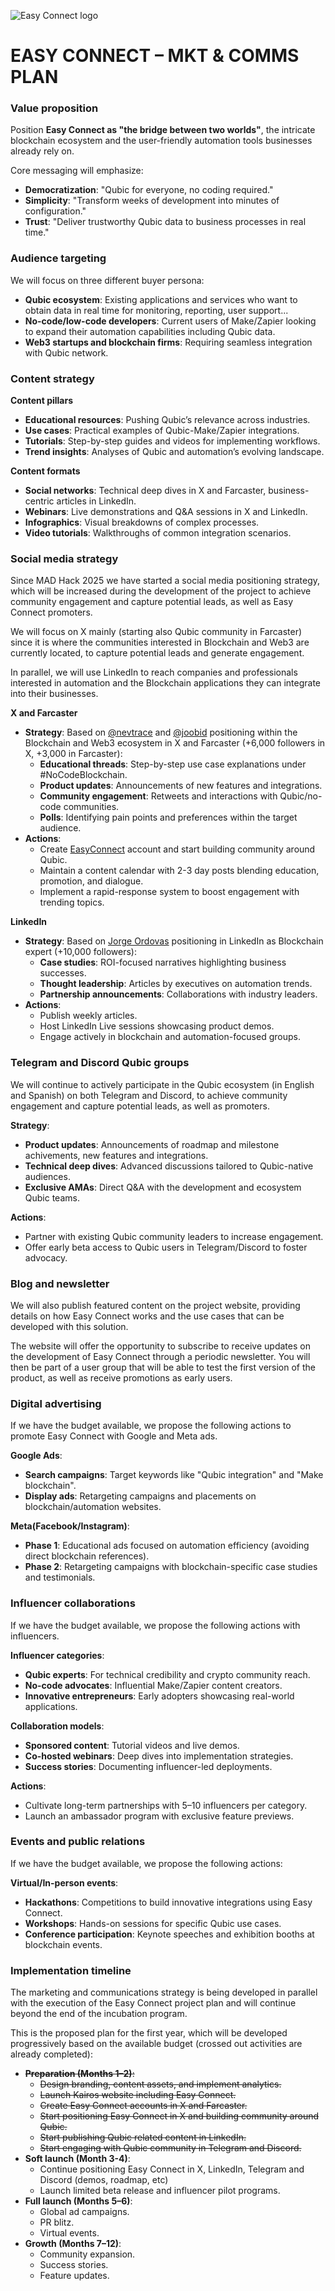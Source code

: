 ![Easy Connect logo](../easyconnect-logo.jpg)

# EASY CONNECT – MKT & COMMS PLAN

### Value proposition

Position **Easy Connect as "the bridge between two worlds"**, the intricate blockchain ecosystem and the user-friendly automation tools businesses already rely on.

Core messaging will emphasize:

- **Democratization**: "Qubic for everyone, no coding required."
- **Simplicity**: "Transform weeks of development into minutes of configuration."
- **Trust**: "Deliver trustworthy Qubic data to business processes in real time."

### Audience targeting

We will focus on three different buyer persona:

- **Qubic ecosystem**: Existing applications and services who want to obtain data in real time for monitoring, reporting, user support...
- **No-code/low-code developers**: Current users of Make/Zapier looking to expand their automation capabilities including Qubic data.
- **Web3 startups and blockchain firms**: Requiring seamless integration with Qubic network.

### Content strategy

**Content pillars**

- **Educational resources**: Pushing Qubic’s relevance across industries.
- **Use cases**: Practical examples of Qubic-Make/Zapier integrations.
- **Tutorials**: Step-by-step guides and videos for implementing workflows.
- **Trend insights**: Analyses of Qubic and automation’s evolving landscape.

**Content formats**

- **Social networks**: Technical deep dives in X and Farcaster, business-centric articles in LinkedIn.
- **Webinars**: Live demonstrations and Q&A sessions in X and LinkedIn.
- **Infographics**: Visual breakdowns of complex processes.
- **Video tutorials**: Walkthroughs of common integration scenarios.

### Social media strategy

Since MAD Hack 2025 we have started a social media positioning strategy, which will be increased during the development of the project to achieve community engagement and capture potential leads, as well as Easy Connect promoters.

We will focus on X mainly (starting also Qubic community in Farcaster) since it is where the communities interested in Blockchain and Web3 are currently located, to capture potential leads and generate engagement.

In parallel, we will use LinkedIn to reach companies and professionals interested in automation and the Blockchain applications they can integrate into their businesses.

**X and Farcaster**

- **Strategy**: Based on [@nevtrace](https://x.com/nevtrace) and [@joobid](https://x.com/joobid) positioning within the Blockchain and Web3 ecosystem in X and Farcaster (+6,000 followers in X, +3,000 in Farcaster):
  - **Educational threads**: Step-by-step use case explanations under #NoCodeBlockchain.
  - **Product updates**: Announcements of new features and integrations.
  - **Community engagement**: Retweets and interactions with Qubic/no-code communities.
  - **Polls**: Identifying pain points and preferences within the target audience.
- **Actions**:
  - Create [EasyConnect](https://x.com/_easyconnect) account and start building community around Qubic.
  - Maintain a content calendar with 2-3 day posts blending education, promotion, and dialogue.
  - Implement a rapid-response system to boost engagement with trending topics.

**LinkedIn**

- **Strategy**: Based on [Jorge Ordovas](https://www.linkedin.com/in/jorgeordovas/) positioning in LinkedIn as Blockchain expert (+10,000 followers):
  - **Case studies**: ROI-focused narratives highlighting business successes.
  - **Thought leadership**: Articles by executives on automation trends.
  - **Partnership announcements**: Collaborations with industry leaders.
- **Actions**:
  - Publish weekly articles.
  - Host LinkedIn Live sessions showcasing product demos.
  - Engage actively in blockchain and automation-focused groups.

### Telegram and Discord Qubic groups

We will continue to actively participate in the Qubic ecosystem (in English and Spanish) on both Telegram and Discord, to achieve community engagement and capture potential leads, as well as promoters.

**Strategy**:

- **Product updates**: Announcements of roadmap and milestone achivements, new features and integrations.
- **Technical deep dives**: Advanced discussions tailored to Qubic-native audiences.
- **Exclusive AMAs**: Direct Q&A with the development and ecosystem Qubic teams.

**Actions**:

- Partner with existing Qubic community leaders to increase engagement.
- Offer early beta access to Qubic users in Telegram/Discord to foster advocacy.

### Blog and newsletter

We will also publish featured content on the project website, providing details on how Easy Connect works and the use cases that can be developed with this solution.

The website will offer the opportunity to subscribe to receive updates on the development of Easy Connect through a periodic newsletter. You will then be part of a user group that will be able to test the first version of the product, as well as receive promotions as early users.

### Digital advertising

If we have the budget available, we propose the following actions to promote Easy Connect with Google and Meta ads.

**Google Ads**:

- **Search campaigns**: Target keywords like "Qubic integration" and "Make blockchain".
- **Display ads**: Retargeting campaigns and placements on blockchain/automation websites.

**Meta(Facebook/Instagram)**:

- **Phase 1**: Educational ads focused on automation efficiency (avoiding direct blockchain references).
- **Phase 2**: Retargeting campaigns with blockchain-specific case studies and testimonials.

### Influencer collaborations

If we have the budget available, we propose the following actions with influencers.

**Influencer categories**:

- **Qubic experts**: For technical credibility and crypto community reach.
- **No-code advocates**: Influential Make/Zapier content creators.
- **Innovative entrepreneurs**: Early adopters showcasing real-world applications.

**Collaboration models**:

- **Sponsored content**: Tutorial videos and live demos.
- **Co-hosted webinars**: Deep dives into implementation strategies.
- **Success stories**: Documenting influencer-led deployments.

**Actions**:

- Cultivate long-term partnerships with 5–10 influencers per category.
- Launch an ambassador program with exclusive feature previews.

### Events and public relations

If we have the budget available, we propose the following actions:

**Virtual/In-person events**:

- **Hackathons**: Competitions to build innovative integrations using Easy Connect.
- **Workshops**: Hands-on sessions for specific Qubic use cases.
- **Conference participation**: Keynote speeches and exhibition booths at blockchain events.

### Implementation timeline

The marketing and communications strategy is being developed in parallel with the execution of the Easy Connect project plan and will continue beyond the end of the incubation program.

This is the proposed plan for the first year, which will be developed progressively based on the available budget (crossed out activities are already completed):

- **~~Preparation (Months 1–2)~~**~~:~~
  - ~~Design branding, content assets, and implement analytics.~~
  - ~~Launch Kairos website including Easy Connect.~~
  - ~~Create Easy Connect accounts in X and Farcaster.~~
  - ~~Start positioning Easy Connect in X and building community around Qubic.~~
  - ~~Start publishing Qubic related content in LinkedIn.~~
  - ~~Start engaging with Qubic community in Telegram and Discord.~~
- **Soft launch (Month 3-4)**:
  - Continue positioning Easy Connect in X, LinkedIn, Telegram and Discord (demos, roadmap, etc)
  - Launch limited beta release and influencer pilot programs.
- **Full launch (Months 5–6)**:
  - Global ad campaigns.
  - PR blitz.
  - Virtual events.
- **Growth (Months 7–12)**:
  - Community expansion.
  - Success stories.
  - Feature updates.
